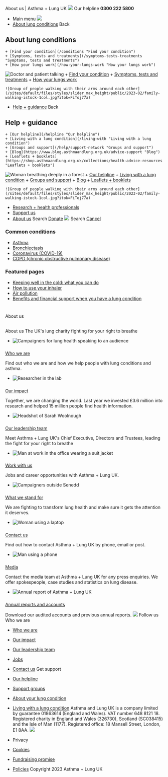 
About us | Asthma + Lung UK
 [![](/themes/custom/asthma-lung-uk/images/aluk-logo.png)](/ "Homepage")
 Our helpline **0300 222 5800**
* Main menu
![](/wingsuit/asthma-lung-uk/images/aluk-logo.png)
* [About lung conditions](#about "About lung conditions")
 Back
 
## About lung conditions
	+ [Find your condition](/conditions "Find your condition")
	+ [Symptoms, tests and treatments](/symptoms-tests-treatments "Symptoms, tests and treatments")
	+ [How your lungs work](/how-your-lungs-work "How your lungs work")
![Doctor and patient talking](/sites/default/files/styles/slider_max_height/public/2023-02/119589.jpg?itok=IfMKqhqJ)
	+ [Find your condition](/conditions)
	+ [Symptoms, tests and treatments](/symptoms-tests-treatments)
	+ [How your lungs work](/how-your-lungs-work)
	
	
	![Group of people walking with their arms around each other](/sites/default/files/styles/slider_max_height/public/2023-02/family-walking-istock-1col.jpg?itok=FiToj77a)
* [Help + guidance](#get-support "Help + guidance")
 Back
 
## Help + guidance
	+ [Our helpline](/helpline "Our helpline")
	+ [Living with a lung condition](/living-with "Living with a lung condition")
	+ [Groups and support](/help/support-network "Groups and support")
	+ [Blog](https://www.blog.asthmaandlung.org.uk/advice-support "Blog")
	+ [Leaflets + booklets](https://shop.asthmaandlung.org.uk/collections/health-advice-resources "Leaflets + booklets")
![Woman breathing deeply in a forest](/sites/default/files/styles/slider_max_height/public/2023-02/A%2BLUK%20Generic73.jpg?itok=IY-jWei3)
	+ [Our helpline](/helpline)
	+ [Living with a lung condition](/living-with)
	+ [Groups and support](/help/support-network)
	+ [Blog](https://www.blog.asthmaandlung.org.uk/advice-support)
	+ [Leaflets + booklets](https://shop.asthmaandlung.org.uk/collections/health-advice-resources "Leaflets and booklets about lung conditions")
	
	
	![Group of people walking with their arms around each other](/sites/default/files/styles/slider_max_height/public/2023-02/family-walking-istock-1col.jpg?itok=FiToj77a)
* [Research + health professionals](/research-health-professionals "Research + health professionals")
* [Support us](/support-us "Support us")
* [About us](/about-us "About us")
Search
[Donate](https://action.asthmaandlung.org.uk/page/99720/donate/1?ea_tracking_id=General_WebsiteALUK_Header_Regular "Donate") 
 [![](/themes/custom/asthma-lung-uk/images/aluk-logo.png)](/ "Homepage")
Search
[Cancel](#)
### Common conditions
* [Asthma](/conditions/asthma)
* [Bronchiectasis](/conditions/bronchiectasis)
* [Coronavirus (COVID-19)](/conditions/coronavirus)
* [COPD (chronic obstructive pulmonary disease)](/conditions/copd-chronic-obstructive-pulmonary-disease)
### Featured pages
* [Keeping well in the cold: what you can do](/living-with/cold-weather)
* [How to use your inhaler](/living-with/inhaler-videos)
* [Air pollution](/living-with/air-pollution)
* [Benefits and financial support when you have a lung condition](/living-with/benefits)
# 
 About us
## 
 About us
The UK's lung charity fighting for your right to breathe
* ![Campaigners for lung health speaking to an audience](/sites/default/files/styles/listing_image_mobile_x1/public/2023-02/About%20us%20%28Thumbnail%293.jpg?h=7f4520d1&itok=NygSr9y7)
### 
 [Who we are](/about-us/who-we-are)
 
 Find out who we are and how we help people with lung conditions and asthma.
* ![Researcher in the lab](/sites/default/files/styles/listing_image_mobile_x1/public/2023-02/About%20us%20%28Thumbnail%29.jpg?h=7f4520d1&itok=DBO7rX_p)
### 
 [Our impact](/about-us/our-impact)
 
 Together, we are changing the world. Last year we invested £3.6 million into research and helped 15 million people find health information.
* ![Headshot of Sarah Woolnough](/sites/default/files/styles/listing_image_mobile_x1/public/2023-01/sarah-woolnough-headshot.jpg?h=2184e2cf&itok=-b1BYNNj)
### 
 [Our leadership team](/about-us/our-leadership-team)
 
 Meet Asthma + Lung UK's Chief Executive, Directors and Trustees, leading the fight for your right to breathe
* ![Man at work in the office wearing a suit jacket](/sites/default/files/styles/listing_image_mobile_x1/public/2023-02/About%20us%20%28Thumbnail%292.jpg?h=7f4520d1&itok=k_MKYqh0)
### 
 [Work with us](/work-us)
 
 Jobs and career opportunities with Asthma + Lung UK.
* ![Campaigners outside Senedd](/sites/default/files/styles/listing_image_mobile_x1/public/2023-02/About%20us%20%28thumbnail%292.png?h=b3253e7f&itok=PaSqhLbg)
### 
 [What we stand for](/about-us/what-we-stand-for)
 
 We are fighting to transform lung health and make sure it gets the attention it deserves.
* ![Woman using a laptop](/sites/default/files/styles/listing_image_mobile_x1/public/2023-02/About%20us%20%28thumbnail%294.png?h=dd013404&itok=wLC1zBx9)
### 
 [Contact us](/about-us/contact-us)
 
 Find out how to contact Asthma + Lung UK by phone, email or post.
* ![Man using a phone](/sites/default/files/styles/listing_image_mobile_x1/public/2023-02/About%20us%20%28thumbnail%293.png?h=f79c17cb&itok=k39kZpEO)
### 
 [Media](/media)
 
 Contact the media team at Asthma + Lung UK for any press enquiries. We offer spokespeople, case studies and statistics on lung disease.
* ![Annual report of Asthma + Lung UK](/sites/default/files/styles/listing_image_mobile_x1/public/2023-02/About%20us%20%28thumbnail%291.png?h=f79c17cb&itok=2VdLdr19)
### 
 [Annual reports and accounts](/about-us/annual-reports-accounts)
 
 Download our audited accounts and previous annual reports.
 [![](/sites/default/files/2023-01/footer-logo%20%281%29.png)](/ "Homepage")
Follow us
 Who we are
 
* [Who we are](/about-us/who-we-are)
* [Our impact](/about-us/our-impact)
* [Our leadership team](/about-us/our-leadership-team)
* [Jobs](/work-us)
* [Contact us](/about-us/contact-us)
 Get support
 
* [Our helpline](/helpline)
* [Support groups](/help/support-network)
* [About your lung condition](/conditions)
* [Living with a lung condition](/living-with)
Asthma and Lung UK is a company limited by guarantee 01863614 (England and Wales). VAT number 648 8121 18.
Registered charity in England and Wales (326730), Scotland (SC038415) and the Isle of Man (1177). Registered office: 18 Mansell Street, London, E1 8AA.
[![](/sites/default/files/2023-01/reg-logo%20%281%29.png)](https://www.fundraisingregulator.org.uk)
![]()
![]()
* [Privacy](/privacy-policy)
* [Cookies](/cookies-how-we-use-them)
* [Fundraising promise](/fundraising-promise)
* [Policies](/about-us/policies)
 Copyright 2023 Asthma + Lung UK
 
